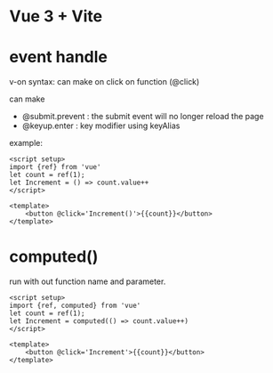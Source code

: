 # Vue 3 + Vite

# event handle

v-on syntax: can make on click on function (@click)

can make
- @submit.prevent : the submit event will no longer reload the page
- @keyup.enter : key modifier using keyAlias

example:

```vue
<script setup>
import {ref} from 'vue'
let count = ref(1);
let Increment = () => count.value++
</script>

<template>
    <button @click='Increment()'>{{count}}</button>
</template>
```

# computed()

run with out function name and parameter.

```vue
<script setup>
import {ref, computed} from 'vue'
let count = ref(1);
let Increment = computed(() => count.value++)
</script>

<template>
    <button @click='Increment'>{{count}}</button>
</template>
```